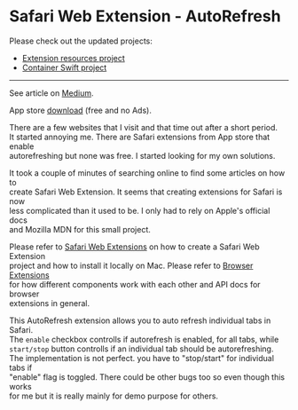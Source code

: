 #  Safari Web Extension - AutoRefresh

Please check out the updated projects:
* [Extension resources project](https://github.com/bingqiao/browser-ext-react-esbuild)
* [Container Swift project](https://github.com/bingqiao/browser-ext)
***

See article on [Medium](https://medium.com/@bingqiao/safari-auto-refresh-web-extension-javascript-only-sort-of-9298970ec0ac).  

App store [download](https://apps.apple.com/gb/app/autorefresh/id1592466003) (free and no Ads).  

There are a few websites that I visit and that time out after a short period.  
It started annoying me. There are Safari extensions from App store that enable  
autorefreshing but none was free. I started looking for my own solutions. 

It took a couple of minutes of searching online to find some articles on how to  
create Safari Web Extension. It seems that creating extensions for Safari is now  
less complicated than it used to be. I only had to rely on Apple's official docs  
and Mozilla MDN for this small project.

Please refer to [Safari Web Extensions](https://developer.apple.com/documentation/safariservices/safari_web_extensions) on how to create a Safari Web Extension  
project and how to install it locally on Mac. Please refer to [Browser Extensions](https://developer.mozilla.org/en-US/docs/Mozilla/Add-ons/WebExtensions)  
for how different components work with each other and API docs for browser  
extensions in general.

This AutoRefresh extension allows you to auto refresh individual tabs in Safari.  
The `enable` checkbox controlls if autorefresh is enabled, for all tabs, while  
`start/stop` button controlls if an individual tab should be autorefreshing.  
The implementation is not perfect. you have to "stop/start" for individual tabs if  
"enable" flag is toggled. There could be other bugs too so even though this works  
for me but it is really mainly for demo purpose for others.
